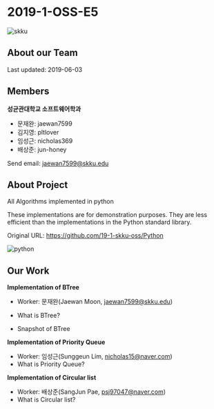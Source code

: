 # 2019-1-OSS-E5
![skku](https://ecostat.skku.edu/_res/board_new/img/board/article_no_img.png)
## About our Team
Last updated: 2019-06-03

## Members
**성균관대학교 소프트웨어학과**
- 문재완: jaewan7599
- 김지영: pltlover
- 임성근: nicholas369
- 배상준: jun-honey

Send email: <jaewan7599@skku.edu>
## About Project
All Algorithms implemented in python


These implementations are for demonstration purposes. They are less efficient than the implementations in the Python standard library.


Original URL: <https://github.com/19-1-skku-oss/Python>


![python](https://www.python.org/static/opengraph-icon-200x200.png)

## Our Work
**Implementation of BTree**
- Worker: 문재완(Jaewan Moon, <jaewan7599@skku.edu>)
- What is BTree?

- Snapshot of BTree

**Implementation of Priority Queue**
- Worker: 임성근(Sunggeun Lim, <nicholas15@naver.com>)
- What is Priority Queue?

**Implementation of Circular list**
- Worker: 배상준(SangJun Pae, <psj97047@naver.com>)
- What is Circular list?

